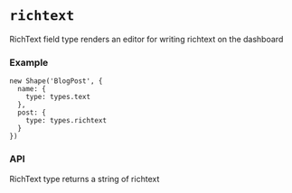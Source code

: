 `richtext`
=======

RichText field type renders an editor for writing richtext on the dashboard

### Example
```
new Shape('BlogPost', {
  name: {
    type: types.text
  },
  post: {
    type: types.richtext
  }
})
```

### API
RichText type returns a string of richtext
